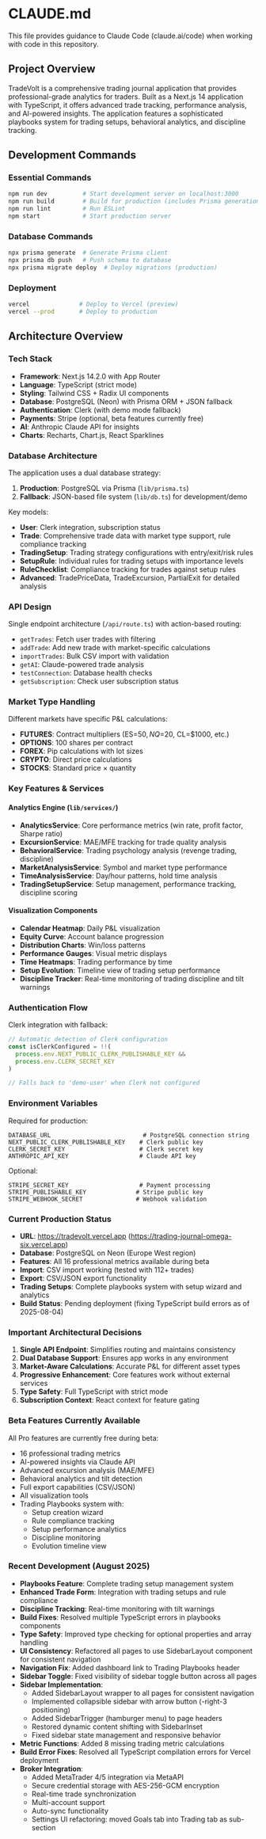 # CLAUDE.md

This file provides guidance to Claude Code (claude.ai/code) when working with code in this repository.

## Project Overview

TradeVolt is a comprehensive trading journal application that provides professional-grade analytics for traders. Built as a Next.js 14 application with TypeScript, it offers advanced trade tracking, performance analysis, and AI-powered insights. The application features a sophisticated playbooks system for trading setups, behavioral analytics, and discipline tracking.

## Development Commands

### Essential Commands
```bash
npm run dev          # Start development server on localhost:3000
npm run build        # Build for production (includes Prisma generation and DB push)
npm run lint         # Run ESLint
npm start            # Start production server
```

### Database Commands
```bash
npx prisma generate  # Generate Prisma client
npx prisma db push   # Push schema to database
npx prisma migrate deploy  # Deploy migrations (production)
```

### Deployment
```bash
vercel              # Deploy to Vercel (preview)
vercel --prod       # Deploy to production
```

## Architecture Overview

### Tech Stack
- **Framework**: Next.js 14.2.0 with App Router
- **Language**: TypeScript (strict mode)
- **Styling**: Tailwind CSS + Radix UI components
- **Database**: PostgreSQL (Neon) with Prisma ORM + JSON fallback
- **Authentication**: Clerk (with demo mode fallback)
- **Payments**: Stripe (optional, beta features currently free)
- **AI**: Anthropic Claude API for insights
- **Charts**: Recharts, Chart.js, React Sparklines

### Database Architecture

The application uses a dual database strategy:
1. **Production**: PostgreSQL via Prisma (`lib/prisma.ts`)
2. **Fallback**: JSON-based file system (`lib/db.ts`) for development/demo

Key models:
- **User**: Clerk integration, subscription status
- **Trade**: Comprehensive trade data with market type support, rule compliance tracking
- **TradingSetup**: Trading strategy configurations with entry/exit/risk rules
- **SetupRule**: Individual rules for trading setups with importance levels
- **RuleChecklist**: Compliance tracking for trades against setup rules
- **Advanced**: TradePriceData, TradeExcursion, PartialExit for detailed analysis

### API Design

Single endpoint architecture (`/api/route.ts`) with action-based routing:
- `getTrades`: Fetch user trades with filtering
- `addTrade`: Add new trade with market-specific calculations
- `importTrades`: Bulk CSV import with validation
- `getAI`: Claude-powered trade analysis
- `testConnection`: Database health checks
- `getSubscription`: Check user subscription status

### Market Type Handling

Different markets have specific P&L calculations:
- **FUTURES**: Contract multipliers (ES=$50, NQ=$20, CL=$1000, etc.)
- **OPTIONS**: 100 shares per contract
- **FOREX**: Pip calculations with lot sizes
- **CRYPTO**: Direct price calculations
- **STOCKS**: Standard price × quantity

### Key Features & Services

#### Analytics Engine (`lib/services/`)
- **AnalyticsService**: Core performance metrics (win rate, profit factor, Sharpe ratio)
- **ExcursionService**: MAE/MFE tracking for trade quality analysis
- **BehavioralService**: Trading psychology analysis (revenge trading, discipline)
- **MarketAnalysisService**: Symbol and market type performance
- **TimeAnalysisService**: Day/hour patterns, hold time analysis
- **TradingSetupService**: Setup management, performance tracking, discipline scoring

#### Visualization Components
- **Calendar Heatmap**: Daily P&L visualization
- **Equity Curve**: Account balance progression
- **Distribution Charts**: Win/loss patterns
- **Performance Gauges**: Visual metric displays
- **Time Heatmaps**: Trading performance by time
- **Setup Evolution**: Timeline view of trading setup performance
- **Discipline Tracker**: Real-time monitoring of trading discipline and tilt warnings

### Authentication Flow

Clerk integration with fallback:
```typescript
// Automatic detection of Clerk configuration
const isClerkConfigured = !!(
  process.env.NEXT_PUBLIC_CLERK_PUBLISHABLE_KEY &&
  process.env.CLERK_SECRET_KEY
)

// Falls back to 'demo-user' when Clerk not configured
```

### Environment Variables

Required for production:
```env
DATABASE_URL                          # PostgreSQL connection string
NEXT_PUBLIC_CLERK_PUBLISHABLE_KEY    # Clerk public key
CLERK_SECRET_KEY                     # Clerk secret key
ANTHROPIC_API_KEY                    # Claude API key
```

Optional:
```env
STRIPE_SECRET_KEY                    # Payment processing
STRIPE_PUBLISHABLE_KEY              # Stripe public key
STRIPE_WEBHOOK_SECRET               # Webhook validation
```

### Current Production Status

- **URL**: https://tradevolt.vercel.app (https://trading-journal-omega-six.vercel.app)
- **Database**: PostgreSQL on Neon (Europe West region)
- **Features**: All 16 professional metrics available during beta
- **Import**: CSV import working (tested with 112+ trades)
- **Export**: CSV/JSON export functionality
- **Trading Setups**: Complete playbooks system with setup wizard and analytics
- **Build Status**: Pending deployment (fixing TypeScript build errors as of 2025-08-04)

### Important Architectural Decisions

1. **Single API Endpoint**: Simplifies routing and maintains consistency
2. **Dual Database Support**: Ensures app works in any environment
3. **Market-Aware Calculations**: Accurate P&L for different asset types
4. **Progressive Enhancement**: Core features work without external services
5. **Type Safety**: Full TypeScript with strict mode
6. **Subscription Context**: React context for feature gating

### Beta Features Currently Available

All Pro features are currently free during beta:
- 16 professional trading metrics
- AI-powered insights via Claude API
- Advanced excursion analysis (MAE/MFE)
- Behavioral analytics and tilt detection
- Full export capabilities (CSV/JSON)
- All visualization tools
- Trading Playbooks system with:
  - Setup creation wizard
  - Rule compliance tracking
  - Setup performance analytics
  - Discipline monitoring
  - Evolution timeline view

### Recent Development (August 2025)

- **Playbooks Feature**: Complete trading setup management system
- **Enhanced Trade Form**: Integration with trading setups and rule compliance
- **Discipline Tracking**: Real-time monitoring with tilt warnings
- **Build Fixes**: Resolved multiple TypeScript errors in playbooks components
- **Type Safety**: Improved type checking for optional properties and array handling
- **UI Consistency**: Refactored all pages to use SidebarLayout component for consistent navigation
- **Navigation Fix**: Added dashboard link to Trading Playbooks header
- **Sidebar Toggle**: Fixed visibility of sidebar toggle button across all pages
- **Sidebar Implementation**: 
  - Added SidebarLayout wrapper to all pages for consistent navigation
  - Implemented collapsible sidebar with arrow button (-right-3 positioning)
  - Added SidebarTrigger (hamburger menu) to page headers
  - Restored dynamic content shifting with SidebarInset
  - Fixed sidebar state management and responsive behavior
- **Metric Functions**: Added 8 missing trading metric calculations
- **Build Error Fixes**: Resolved all TypeScript compilation errors for Vercel deployment
- **Broker Integration**: 
  - Added MetaTrader 4/5 integration via MetaAPI
  - Secure credential storage with AES-256-GCM encryption
  - Real-time trade synchronization
  - Multi-account support
  - Auto-sync functionality
  - Settings UI refactoring: moved Goals tab into Trading tab as sub-section